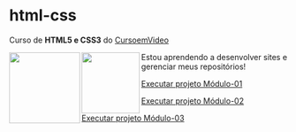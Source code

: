 # html-css

Curso de <strong>HTML5 e CSS3</strong> do <a href="https://www.cursoemvideo.com" target="_blank">CursoemVideo</a>

<p>
<img align="left" src="https://icons.iconarchive.com/icons/cornmanthe3rd/plex/128/Other-html-5-icon.png" width="128" height="128">

<img align="left" src="https://icons.iconarchive.com/icons/simpleicons-team/simple/128/css3-icon.png" width="105" height="110">

</p>

Estou aprendendo a desenvolver sites e gerenciar meus repositórios!

<a href="https://mateusleguir.github.io/projeto-android" target="_blank">Executar projeto Módulo-01</a><br>

<a href="https://mateusleguir.github.io/projeto-cordel" target="_blank">Executar projeto Módulo-02</a><br>

<a href="https://mateusleguir.github.io/projeto-social" target="blank">Executar projeto Módulo-03</a>
